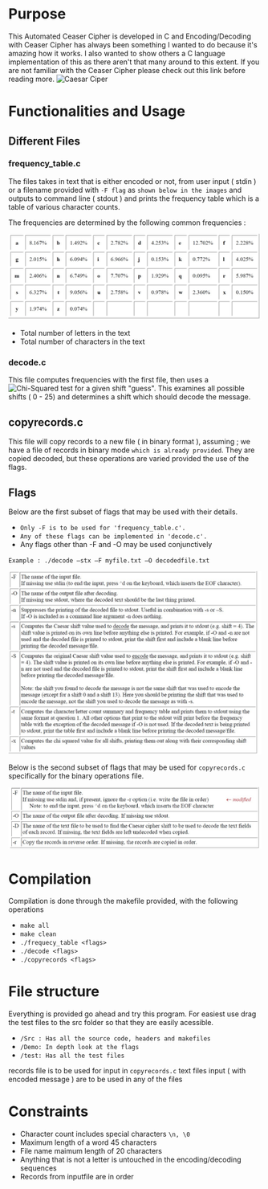 # Purpose

This Automated Ceaser Cipher is developed in C and Encoding/Decoding with Ceaser Cipher has always been something I wanted to do because it's amazing how it works. I also wanted to show others a C language implementation of this as there aren't that
many around to this extent. If you are not familiar with the Ceaser Cipher please check out this link before reading more. ![Caesar Ciper](https://en.wikipedia.org/wiki/Caesar_cipher)

# Functionalities and Usage

## Different Files

### frequency_table.c

The files takes in text that is either encoded or not, from user input ( stdin ) or a filename provided with `-F flag`
as `shown below in the images` and outputs to command line ( stdout ) and prints the frequency table which is a table of
various character counts.

The frequencies are determined by the following common frequencies :

![frequecy table](Demo/freqImage.jpg)

- Total number of letters in the text
- Total number of characters in the text

### decode.c

This file computes frequencies with the first file, then uses a ![Chi-Squared test](https://en.wikipedia.org/wiki/Chi-squared_test) for a given shift "guess". This examines all possible shifts ( 0 - 25) and determines a shift which
should decode the message.

## copyrecords.c

This file will copy records to a new file ( in binary format ), assuming ; we have a file of records in binary mode `which is already provided`. They are copied decoded, but these operations are varied provided the use of the flags.

## Flags

Below are the first subset of flags that may be used with their details.

- `Only -F is to be used for 'frequency_table.c'.`
- `Any of these flags can be implemented in 'decode.c'.`
- Any flags other than -F and -O may be used conjunctively

`Example : ./decode –stx –F myfile.txt –O decodedfile.txt`

![first flags](Demo/commandsImage1.jpg)

Below is the second subset of flags that may be used for `copyrecords.c` specifically
for the binary operations file.

![second flags](Demo/commandImage2.jpg)

# Compilation

Compilation is done through the makefile provided, with the following operations

- `make all`
- `make clean`
- `./frequecy_table <flags> `
- `./decode <flags>`
- `./copyrecords <flags>`

# File structure

Everything is provided go ahead and try this program. For easiest use drag the test files to the src folder
so that they are easily acessible.

- `/Src : Has all the source code, headers and makefiles`
- `/Demo: In depth look at the flags`
- `/test: Has all the test files`

records file is to be used for input in `copyrecords.c`
text files input ( with encoded message ) are to be used in any of the files

# Constraints

- Character count includes special characters `\n, \0`
- Maximum length of a word 45 characters
- File name maimum length of 20 characters
- Anything that is not a letter is untouched in the encoding/decoding sequences
- Records from inputfile are in order
